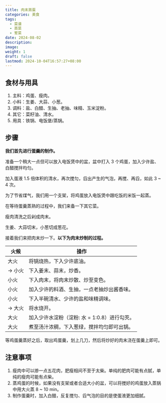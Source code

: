 ```yaml
---
title: 肉末蒸蛋
categories: 美食
tags:
  - 菜谱
  - 蒸菜
  - 荤菜
date: 2024-08-02
description: 
image: 
weight: 1
draft: false
lastmod: 2024-10-04T16:57:27+08:00
---
```

## 食材与用具

1. 主料：鸡蛋、瘦肉。
2. 小料：生姜、大蒜、小葱。
3. 调料：盐、白醋、生抽、老抽、味精、玉米淀粉。
4. 其它：菜籽油、清水。
5. 用具：铁锅、电饭堡/蒸锅。

## 步骤

**我们首先进行蛋羹的制作。**

准备一个稍大一点但可以放入电饭煲中的盆，盆中打入 3 个鸡蛋，加入少许盐、白醋搅拌均匀。

加入蛋液 1.5 倍体积的清水，再次搅匀，舀出产生的气泡，再搅、再舀，如此 3 ~ 4 次。

为了节省煤气，我们用一个支架，将鸡蛋放入电饭煲中跟吃饭的米饭一起蒸。

在等待蛋羹蒸熟的过程中，我们来备一下其它菜。

瘦肉清洗之后剁成肉末。

生姜、大蒜切末，小葱切成葱花。

接着我们来把肉末炒一下。**以下为肉末炒制的过程。**

| 火候    | 操作                          |
| ----- | --------------------------- |
| 大火    | 将锅烧热，下入少许底油。                |
| -> 小火 | 下入姜末、蒜末，炒香。                 |
| 小火    | 下入肉末，将肉末炒散、炒至变色。            |
| 小火    | 加入少许的料酒、生抽，一点老抽炒出酱香味。       |
| 小火    | 下入半碗清水、少许的盐和味精调味。           |
| -> 大火 | 将水烧开。                       |
| 大火    | 加入少许水淀粉（淀粉: 水 = 1:0.8）进行勾芡。 |
| 大火    | 煮至汤汁浓稠，下入葱绿，搅拌均匀即可出锅。       |

等鸡蛋羹蒸好之后，取出鸡蛋羹，划上几刀，然后将炒好的肉末浇在蛋羹上即可。

## 注意事项

1. 瘦肉中可以掺一点五花肉，肥瘦相间不至于太柴。单纯的肥肉可能有点腻，单纯的瘦肉可能有点柴。
2. 蒸鸡蛋的时候，如果没有支架或者合适大小的盆，可以将搅好的鸡蛋放入蒸锅中用大火蒸 8 ~ 10 min。
3. 制作蛋羹时，加入白醋，反复搅匀、舀气泡的目的是使蛋液更加细腻。